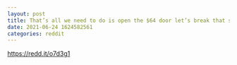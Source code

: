 ```yaml
--- 
layout: post 
title: That’s all we need to do is open the $64 door let’s break that shit 😎🚀 we just need to buy more hold more and break that damn door 🌚 
date: 2021-06-24 1624582561 
categories: reddit 
--- 
```

https://redd.it/o7d3g1